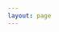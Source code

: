```yaml
---
layout: page
---
```


<script src="https://giscus.app/client.js"
        data-repo="Dantezhenniubi/doc-demo"
        data-repo-id="R_kgDOOiy5kA"
        data-category="Announcements"
        data-category-id="DIC_kwDOOiy5kM4CtbqC"
        data-mapping="pathname"
        data-strict="0"
        data-reactions-enabled="1"
        data-emit-metadata="0"
        data-input-position="top"
        data-theme="dark_dimmed"
        data-lang="zh-CN"
        crossorigin="anonymous"
        async>
</script>